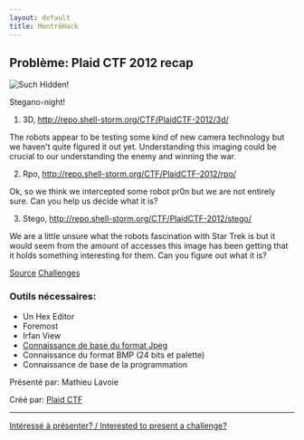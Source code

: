 ```yaml
---
layout: default
title: MontréHack
---
```


## Problème: Plaid CTF 2012 recap
![Such Hidden!](http://i.imgur.com/8NWXTbA.png)

Stegano-night!

1) 3D, http://repo.shell-storm.org/CTF/PlaidCTF-2012/3d/

The robots appear to be testing some kind of new camera technology but we haven't quite figured it out yet. Understanding this imaging could be crucial to our understanding the enemy and winning the war.

2) Rpo, http://repo.shell-storm.org/CTF/PlaidCTF-2012/rpo/

Ok, so we think we intercepted some robot pr0n but we are not entirely sure. Can you help us decide what it is?

3) Stego, http://repo.shell-storm.org/CTF/PlaidCTF-2012/stego/

We are a little unsure what the robots fascination with Star Trek is but it would seem from the amount of accesses this image has been getting that it holds something interesting for them. Can you figure out what it is?

[Source](http://www.techbrunch.fr/wp-content/uploads/2012/05/Plaid-CTF-2012-Simple-interface.htm)
[Challenges](http://repo.shell-storm.org/CTF/PlaidCTF-2012/)


### Outils nécessaires:

* Un Hex Editor
* Foremost
* Irfan View
* [Connaissance de base du format Jpeg](http://fr.wikipedia.org/wiki/JPEG#Syntaxe_et_structure)
* Connaissance du format BMP (24 bits et palette)
* Connaissance de base de la programmation

Présenté par: Mathieu Lavoie

Créé par: [Plaid CTF](http://www.plaidctf.com/)


<hr/>

[Intéressé à présenter? / Interested to present a challenge?](https://github.com/montrehack/montrehack.github.com/wiki/Present-at-Montrehack)

